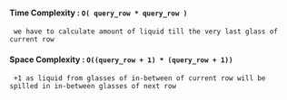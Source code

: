 #### Time Complexity : `O( query_row * query_row )`
     we have to calculate amount of liquid till the very last glass of current row
     
#### Space Complexity : `O((query_row + 1) * (query_row + 1))`
     +1 as liquid from glasses of in-between of current row will be spilled in in-between glasses of next row
